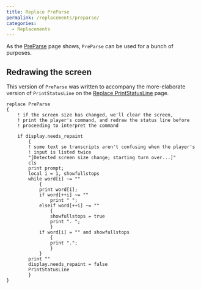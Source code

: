 ```yaml
---
title: Replace PreParse
permalink: /replacements/preparse/
categories: 
  - Replacements
---
```


As the [PreParse](PreParse) page shows, `PreParse` can be
used for a bunch of purposes.

## Redrawing the screen

This version of `PreParse` was written to accompany the more-elaborate
version of `PrintStatusLine` on the [Replace
PrintStatusLine](Replace_PrintStatusLine) page.

    replace PreParse
    {
        ! if the screen size has changed, we'll clear the screen,
        ! print the player's command, and redraw the status line before
        ! proceeding to interpret the command

        if display.needs_repaint
            {
            ! some text so transcripts aren't confusing when the player's
            ! input is listed twice
            "[Detected screen size change; starting turn over...]"
            cls
            print prompt;
            local i = 1, showfullstops
            while word[i] ~= ""
                {
                print word[i];
                if word[++i] ~= ""
                    print " ";
                elseif word[++i] ~= ""
                    {
                    showfullstops = true
                    print ". ";
                    }
                if word[i] = "" and showfullstops
                    {
                    print ".";
                    }
                }
            print ""
            display.needs_repaint = false
            PrintStatusLine
            }
    }
